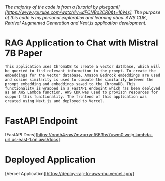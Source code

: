 _The majority of the code is from a [tutorial by pixegami][https://www.youtube.com/watch?v=ldFONBo2CR0&t=1694s]. The purpose of this code is my personal exploration and learning about AWS CDK, Retrival Augmented Generation and Next.js application development._

# RAG Application to Chat with Mistral 7B Paper

    This application uses ChromaDB to create a vector database, which will be queried to find relevant information to the prompt. To create the embeddings for the vector database, Amazon Bedrock embeddings are used and cosine similarity is used to compute the similarity between the prompt embedding and embeddings saved to the ChromaDB. This functionality is wrapped in a FastAPI endpoint which has been deployed as an AWS Lambda function. AWS CDK was used to provison resources for support this functionality. The frontend of this application was created using Next.js and deployed to Vercel.

# FastAPI Endpoint

[FastAPI Docs][https://oodh4zow7mwurrycf663bs7uwm0twcjp.lambda-url.us-east-1.on.aws/docs]

# Deployed Application

[Vercel Application][https://deploy-rag-to-aws-mu.vercel.app/]
